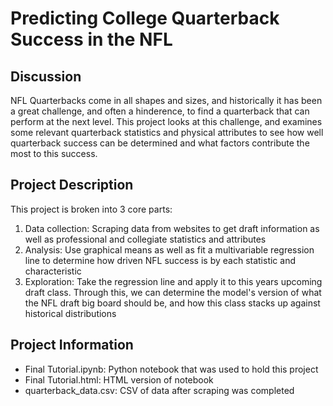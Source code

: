 # Predicting College Quarterback Success in the NFL

## Discussion
NFL Quarterbacks come in all shapes and sizes, and historically it has been a great challenge, and often a hinderence, to find a quarterback that can perform at the next level. This project looks at this challenge, and examines some relevant quarterback statistics and physical attributes to see how well quarterback success can be determined and what factors contribute the most to this success.

## Project Description
This project is broken into 3 core parts:
1. Data collection: 
Scraping data from websites to get draft information as well as professional and collegiate statistics and attributes
2. Analysis: 
Use graphical means as well as fit a multivariable regression line to determine how driven NFL success is by each statistic and characteristic
3. Exploration:
Take the regression line and apply it to this years upcoming draft class. Through this, we can determine the model's version of what the NFL draft big board should be, and how this class stacks up against historical distributions

## Project Information
- Final Tutorial.ipynb: Python notebook that was used to hold this project
- Final Tutorial.html: HTML version of notebook
- quarterback_data.csv: CSV of data after scraping was completed
